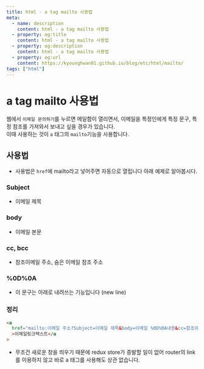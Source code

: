 ```yaml
---
title: html - a tag mailto 사용법
meta:
  - name: description
    content: html - a tag mailto 사용법
  - property: og:title
    content: html - a tag mailto 사용법
  - property: og:description
    content: html - a tag mailto 사용법
  - property: og:url
    content: https://kyounghwan01.github.io/blog/etc/html/mailto/
tags: ["html"]
---
```


# a tag mailto 사용법

웹에서 `이메일 문의하기`를 누르면 메일함이 열리면서, 이메일을 특정인에게 특정 문구, 특정 참조를 가져와서 보내고 싶을 경우가 있습니다.<br>
이때 사용하는 것이 `a` 태그의 `mailto`기능을 사용합니다.

## 사용법

- 사용법은 `href`에 mailto라고 넣어주면 자동으로 열립니다 아래 예제로 알아봅시다.

### Subject

- 이메일 제목

### body

- 이메일 본문

### cc, bcc

- 참조이메일 주소, 숨은 이메일 참조 주소

### %0D%0A

- 이 문구는 아래로 내려쓰는 기능입니다 (new line)

### 정리

```html
<a
  href="mailto:이메일 주소?Subject=이메일 제목&body=이메일 %0D%0A내용&cc=참조이메일주소&bcc=숨은이메일참조주소"
  >이메일링크텍스트</a
>
```

- 무조건 새로운 창을 띄우기 때문에 redux store가 증발할 일이 없어 router의 link를 이용하지 않고 바로 a 태그를 사용해도 상관 없습니다.
